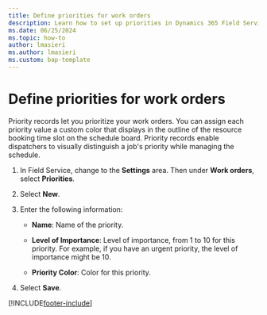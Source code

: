 ```yaml
---
title: Define priorities for work orders
description: Learn how to set up priorities in Dynamics 365 Field Service.
ms.date: 06/25/2024
ms.topic: how-to
author: lmasieri
ms.author: lmasieri
ms.custom: bap-template
---
```


# Define priorities for work orders

Priority records let you prioritize your work orders. You can assign each priority value a custom color that displays in the outline of the resource booking time slot on the schedule board. Priority records enable dispatchers to visually distinguish a job's priority while managing the schedule.  
  
1. In Field Service, change to the **Settings** area. Then under **Work orders**, select **Priorities**.  
  
1. Select **New**.

1. Enter the following information:

   - **Name**: Name of the priority.  

   - **Level of Importance**: Level of importance, from 1 to 10 for this priority. For example, if you have an urgent priority, the level of importance might be 10.

   - **Priority Color**: Color for this priority.

1. Select **Save**.
  
[!INCLUDE[footer-include](../includes/footer-banner.md)]
